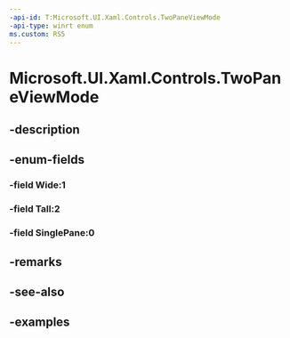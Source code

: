 ```yaml
---
-api-id: T:Microsoft.UI.Xaml.Controls.TwoPaneViewMode
-api-type: winrt enum
ms.custom: RS5
---
```


<!-- Enumeration syntax.
public enum TwoPaneViewMode : int 
-->

# Microsoft.UI.Xaml.Controls.TwoPaneViewMode

## -description

## -enum-fields
### -field Wide:1

### -field Tall:2

### -field SinglePane:0

## -remarks

## -see-also

## -examples

